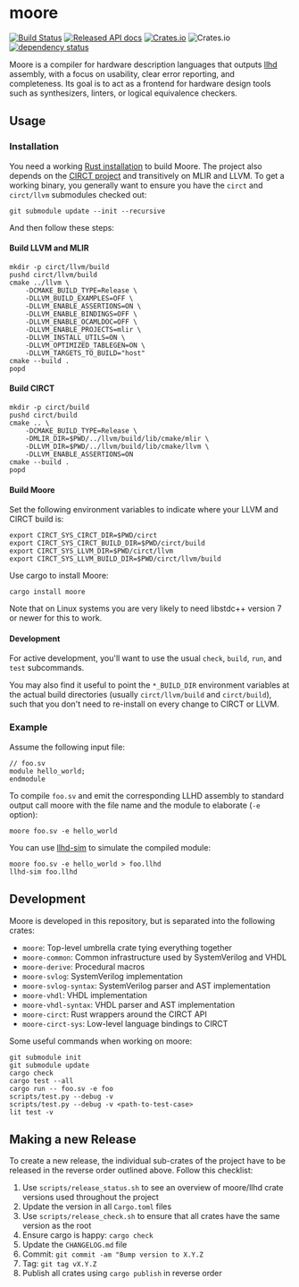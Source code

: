 # moore

[![Build Status](https://travis-ci.org/fabianschuiki/moore.svg?branch=master)](https://travis-ci.org/fabianschuiki/moore)
[![Released API docs](https://docs.rs/moore/badge.svg)](https://docs.rs/moore)
[![Crates.io](https://img.shields.io/crates/v/moore.svg)](https://crates.io/crates/moore)
![Crates.io](https://img.shields.io/crates/l/moore)
[![dependency status](https://deps.rs/repo/github/fabianschuiki/moore/status.svg)](https://deps.rs/repo/github/fabianschuiki/moore)

Moore is a compiler for hardware description languages that outputs [llhd] assembly, with a focus on usability, clear error reporting, and completeness. Its goal is to act as a frontend for hardware design tools such as synthesizers, linters, or logical equivalence checkers.

## Usage

### Installation

You need a working [Rust installation](https://rustup.rs/) to build Moore. The project also depends on the [CIRCT project](https://github.com/llvm/circt) and transitively on MLIR and LLVM. To get a working binary, you generally want to ensure you have the `circt` and `circt/llvm` submodules checked out:

    git submodule update --init --recursive

And then follow these steps:

#### Build LLVM and MLIR

    mkdir -p circt/llvm/build
    pushd circt/llvm/build
    cmake ../llvm \
        -DCMAKE_BUILD_TYPE=Release \
        -DLLVM_BUILD_EXAMPLES=OFF \
        -DLLVM_ENABLE_ASSERTIONS=ON \
        -DLLVM_ENABLE_BINDINGS=OFF \
        -DLLVM_ENABLE_OCAMLDOC=OFF \
        -DLLVM_ENABLE_PROJECTS=mlir \
        -DLLVM_INSTALL_UTILS=ON \
        -DLLVM_OPTIMIZED_TABLEGEN=ON \
        -DLLVM_TARGETS_TO_BUILD="host"
    cmake --build .
    popd

#### Build CIRCT

    mkdir -p circt/build
    pushd circt/build
    cmake .. \
        -DCMAKE_BUILD_TYPE=Release \
        -DMLIR_DIR=$PWD/../llvm/build/lib/cmake/mlir \
        -DLLVM_DIR=$PWD/../llvm/build/lib/cmake/llvm \
        -DLLVM_ENABLE_ASSERTIONS=ON
    cmake --build .
    popd

#### Build Moore

Set the following environment variables to indicate where your LLVM and CIRCT build is:

    export CIRCT_SYS_CIRCT_DIR=$PWD/circt
    export CIRCT_SYS_CIRCT_BUILD_DIR=$PWD/circt/build
    export CIRCT_SYS_LLVM_DIR=$PWD/circt/llvm
    export CIRCT_SYS_LLVM_BUILD_DIR=$PWD/circt/llvm/build

Use cargo to install Moore:

    cargo install moore

Note that on Linux systems you are very likely to need libstdc++ version 7 or newer for this to work.

#### Development

For active development, you'll want to use the usual `check`, `build`, `run`, and `test` subcommands.

You may also find it useful to point the `*_BUILD_DIR` environment variables at the actual build directories (usually `circt/llvm/build` and `circt/build`), such that you don't need to re-install on every change to CIRCT or LLVM.

### Example

Assume the following input file:

    // foo.sv
    module hello_world;
    endmodule

To compile `foo.sv` and emit the corresponding LLHD assembly to standard output call moore with the file name and the module to elaborate (`-e` option):

    moore foo.sv -e hello_world

You can use [llhd-sim] to simulate the compiled module:

    moore foo.sv -e hello_world > foo.llhd
    llhd-sim foo.llhd

## Development

Moore is developed in this repository, but is separated into the following crates:

- `moore`: Top-level umbrella crate tying everything together
- `moore-common`: Common infrastructure used by SystemVerilog and VHDL
- `moore-derive`: Procedural macros
- `moore-svlog`: SystemVerilog implementation
- `moore-svlog-syntax`: SystemVerilog parser and AST implementation
- `moore-vhdl`: VHDL implementation
- `moore-vhdl-syntax`: VHDL parser and AST implementation
- `moore-circt`: Rust wrappers around the CIRCT API
- `moore-circt-sys`: Low-level language bindings to CIRCT

Some useful commands when working on moore:

    git submodule init
    git submodule update
    cargo check
    cargo test --all
    cargo run -- foo.sv -e foo
    scripts/test.py --debug -v
    scripts/test.py --debug -v <path-to-test-case>
    lit test -v

## Making a new Release

To create a new release, the individual sub-crates of the project have to be released in the reverse order outlined above. Follow this checklist:

1. Use `scripts/release_status.sh` to see an overview of moore/llhd crate versions used throughout the project
2. Update the version in all `Cargo.toml` files
3. Use `scripts/release_check.sh` to ensure that all crates have the same version as the root
5. Ensure cargo is happy: `cargo check`
4. Update the `CHANGELOG.md` file
5. Commit: `git commit -am "Bump version to X.Y.Z`
6. Tag: `git tag vX.Y.Z`
7. Publish all crates using `cargo publish` in reverse order


[llhd]: https://github.com/fabianschuiki/llhd
[llhd-sim]: https://github.com/fabianschuiki/llhd-sim
